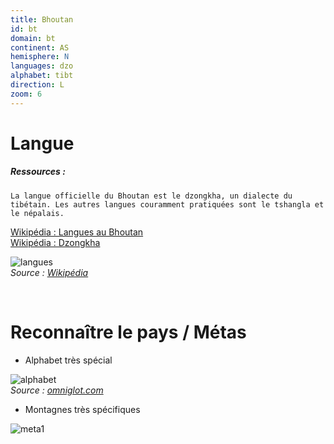 ```yaml
---
title: Bhoutan
id: bt
domain: bt
continent: AS
hemisphere: N
languages: dzo
alphabet: tibt
direction: L
zoom: 6
---
```


# Langue

##### Ressources :

```
La langue officielle du Bhoutan est le dzongkha, un dialecte du tibétain. Les autres langues couramment pratiquées sont le tshangla et le népalais.
```

[Wikipédia : Langues au Bhoutan](https://fr.wikipedia.org/wiki/Langues_au_Bhoutan)  
[Wikipédia : Dzongkha](https://fr.wikipedia.org/wiki/Dzongkha)

![langues](https://upload.wikimedia.org/wikipedia/commons/thumb/5/57/Languages_of_Bhutan_with_labels.svg/langfr-1024px-Languages_of_Bhutan_with_labels.svg.png)  
*Source : [Wikipédia](https://fr.wikipedia.org/wiki/Langues_au_Bhoutan)*

<br/>

# Reconnaître le pays / Métas

- Alphabet très spécial

![alphabet](https://omniglot.com/images/writing/dzongkha_cons.gif)  
*Source : [omniglot.com](https://omniglot.com/writing/dzongkha.php)*

- Montagnes très spécifiques

![meta1](/images/bt_geoguessr.png)
